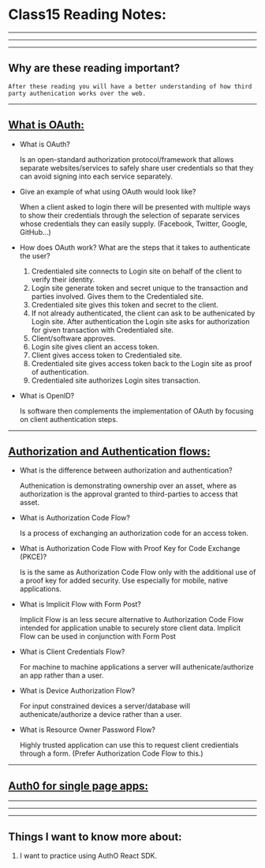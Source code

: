 # **Class15 Reading Notes:**
---
---
---
## Why are these reading important?

```
After these reading you will have a better understanding of how third party authenication works over the web.
```

---

## [**What is OAuth:**](https://www.csoonline.com/article/3216404/what-is-oauth-how-the-open-authorization-framework-works.html)

* What is OAuth?

  Is an open-standard authorization protocol/framework that allows separate websites/services to safely share user credentials so that they can avoid signing into each service separately.

* Give an example of what using OAuth would look like?

  When a client asked to login there will be presented with multiple ways to show their credentials through the selection of separate services whose credentials they can easily supply. (Facebook, Twitter, Google, GitHub...)

* How does OAuth work? What are the steps that it takes to authenticate the user?

  1. Credentialed site connects to Login site on behalf of the client to verify their identity.
  1. Login site generate token and secret unique to the transaction and parties involved. Gives them to the Credentialed site.
  1. Credentialed site gives this token and secret to the client.
  1. If not already authenticated, the client can ask to be authenicated by Login site. After authentication the Login site asks for authorization for given transaction with Credentialed site.
  1. Client/software approves.
  1. Login site gives client an access token.
  1. Client gives access token to Credentialed site.
  1. Credentialed site gives access token back to the Login site as proof of authentication.
  1. Credentialed site authorizes Login sites transaction.

* What is OpenID?

  Is software then complements the implementation of OAuth by focusing on client authentication steps.

---

## [**Authorization and Authentication flows:**](https://auth0.com/docs/flows)

* What is the difference between authorization and authentication?

  Authenication is demonstrating ownership over an asset, where as authorization is the approval granted to third-parties to access that asset.

* What is Authorization Code Flow?

  Is a process of exchanging an authorization code for an access token.

* What is Authorization Code Flow with Proof Key for Code Exchange (PKCE)?

  Is is the same as Authorization Code Flow only with the additional use of a proof key for added security. Use especially for  mobile, native applications.

* What is Implicit Flow with Form Post?

  Implicit Flow is an less secure alternative to Authorization Code Flow intended for application unable to securely store client data. Implicit Flow can be used in conjunction with Form Post

* What is Client Credentials Flow?

  For machine to machine applications a server will authenicate/authorize an app rather than a user.

* What is Device Authorization Flow?

  For input constrained devices a server/database will authenicate/authorize a device rather than a user.

* What is Resource Owner Password Flow?

  Highly trusted application can use this to request client credientials through a form. (Prefer Authorization Code Flow to this.)

---

## [**Auth0 for single page apps:**](https://auth0.com/docs/libraries/auth0-react)


---
---
---
## **Things I want to know more about:**

1. I want to practice using AuthO React SDK.

